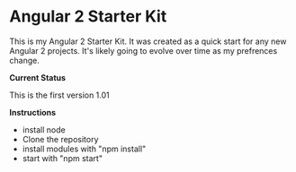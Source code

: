Angular 2 Starter Kit
========================
This is my Angular 2 Starter Kit. It was created as a quick start for any new Angular 2 projects. It's likely going to evolve over time as my prefrences change.

**Current Status**

This is the first version 1.01

**Instructions**

* install node
* Clone the repository
* install modules with "npm install"
* start with "npm start"


